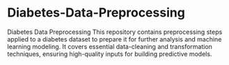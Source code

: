 # Diabetes-Data-Preprocessing
Diabetes Data Preprocessing This repository contains preprocessing steps applied to a diabetes dataset to prepare it for further analysis and machine learning modeling. It covers essential data-cleaning and transformation techniques, ensuring high-quality inputs for building predictive models.
